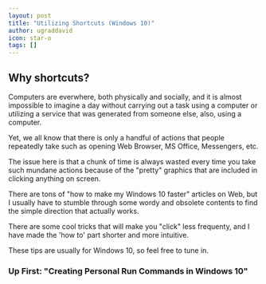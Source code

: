 ```yaml
---
layout: post
title: "Utilizing Shortcuts (Windows 10)"
author: ugraddavid
icon: star-o
tags: []
---
```


## Why shortcuts?

Computers are everwhere, both physically and socially, and it is almost impossible to imagine a day without carrying out a task using a computer or utilizing a service that was generated from someone else, also, using a computer.

Yet, we all know that there is only a handful of actions that people repeatedly take such as opening Web Browser, MS Office, Messengers, etc.

The issue here is that a chunk of time is always wasted every time you take such mundane actions because of the "pretty" graphics that are included in clicking anything on screen.

There are tons of "how to make my Windows 10 faster" articles on Web, but I usually have to stumble through some wordy and obsolete contents to find the simple direction that actually works.

There are some cool tricks that will make you "click" less frequenty, and I have made the 'how to' part shorter and more intuitive. 

These tips are usually for Windows 10, so feel free to tune in.

### Up First: "Creating Personal Run Commands in Windows 10"

